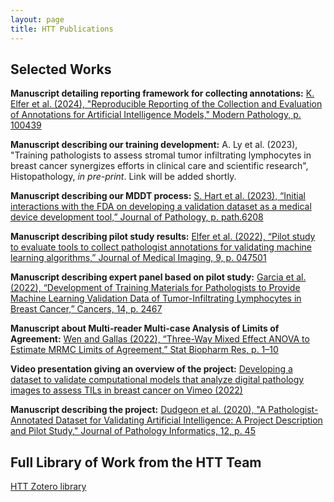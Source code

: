 ```yaml
---
layout: page
title: HTT Publications
---
```


## Selected Works

**Manuscript detailing reporting framework for collecting annotations:**
[K. Elfer et al. (2024), "Reproducible Reporting of the Collection and Evaluation of Annotations for Artificial Intelligence Models," Modern Pathology, p. 100439](https://doi.org/10.1016/j.modpat.2024.100439)

**Manuscript describing our training development:**
A. Ly et al. (2023), "Training pathologists to assess stromal tumor infiltrating lymphocytes in breast cancer synergizes efforts in clinical care and scientific research", Histopathology, *in pre-print*. Link will be added shortly. 

**Manuscript describing our MDDT process:**
 [S. Hart et al. (2023), “Initial interactions with the FDA on developing a validation dataset as a medical device development tool,” Journal of Pathology, p. path.6208](https://doi.org/10.1002/path.6208)

**Manuscript describing pilot study results:**
 [Elfer et al. (2022), “Pilot study to evaluate tools to collect pathologist annotations for validating machine learning algorithms,” Journal of Medical Imaging, 9, p. 047501](https://www.doi.org/10.1117/1.JMI.9.4.047501)

**Manuscript describing expert panel based on pilot study:**
 [Garcia et al. (2022), “Development of Training Materials for Pathologists to Provide Machine Learning Validation Data of Tumor-Infiltrating Lymphocytes in Breast Cancer,” Cancers, 14, p. 2467](https://www.doi.org/10.3390/cancers14102467)

**Manuscript about Multi-reader Multi-case Analysis of Limits of Agreement:**
 [Wen and Gallas (2022), “Three-Way Mixed Effect ANOVA to Estimate MRMC Limits of Agreement,” Stat Biopharm Res, p. 1–10](https://www.doi.org/10.1080/19466315.2022.2063169)

**Video presentation giving an overview of the project:**
 [Developing a dataset to validate computational models that analyze digital pathology images to assess TILs in breast cancer on Vimeo (2022)](https://vimeo.com/767440412)

**Manuscript describing the project:**
 [Dudgeon et al. (2020), "A Pathologist-Annotated Dataset for Validating Artificial Intelligence: A Project Description and Pilot Study," Journal of Pathology Informatics, 12, p. 45](https://www.doi.org/10.4103/jpi.jpi_83_20)


## Full Library of Work from the HTT Team
[HTT Zotero library](https://www.zotero.org/groups/4384613/eedap_studies_presentations_publications_and_studies/library)

